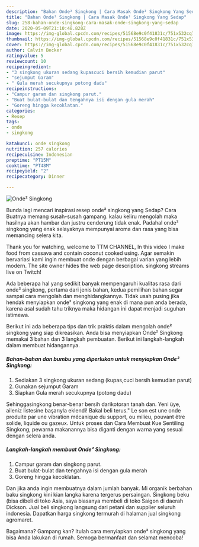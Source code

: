 ```yaml
---
description: "Bahan Onde² Singkong | Cara Masak Onde² Singkong Yang Sedap"
title: "Bahan Onde² Singkong | Cara Masak Onde² Singkong Yang Sedap"
slug: 258-bahan-onde-singkong-cara-masak-onde-singkong-yang-sedap
date: 2020-05-09T21:10:48.828Z
image: https://img-global.cpcdn.com/recipes/51568e9c0f41831c/751x532cq70/onde-singkong-foto-resep-utama.jpg
thumbnail: https://img-global.cpcdn.com/recipes/51568e9c0f41831c/751x532cq70/onde-singkong-foto-resep-utama.jpg
cover: https://img-global.cpcdn.com/recipes/51568e9c0f41831c/751x532cq70/onde-singkong-foto-resep-utama.jpg
author: Calvin Becker
ratingvalue: 5
reviewcount: 10
recipeingredient:
- "3 singkong ukuran sedang kupascuci bersih kemudian parut"
- "sejumput Garam"
- " Gula merah secukupnya potong dadu"
recipeinstructions:
- "Campur garam dan singkong parut."
- "Buat bulat-bulat dan tengahnya isi dengan gula merah"
- "Goreng hingga kecoklatan."
categories:
- Resep
tags:
- onde
- singkong

katakunci: onde singkong 
nutrition: 257 calories
recipecuisine: Indonesian
preptime: "PT15M"
cooktime: "PT48M"
recipeyield: "2"
recipecategory: Dinner

---
```



![Onde² Singkong](https://img-global.cpcdn.com/recipes/51568e9c0f41831c/751x532cq70/onde-singkong-foto-resep-utama.jpg)

Bunda lagi mencari inspirasi resep onde² singkong yang Sedap? Cara Buatnya memang susah-susah gampang. kalau keliru mengolah maka hasilnya akan hambar dan justru cenderung tidak enak. Padahal onde² singkong yang enak selayaknya mempunyai aroma dan rasa yang bisa memancing selera kita.

Thank you for watching, welcome to TTM CHANNEL, In this video I make food from cassava and contain coconut cooked using. Agar semakin bervariasi kami ingin membuat onde dengan berbagai varian yang lebih modern. The site owner hides the web page description. singkong streams live on Twitch!

Ada beberapa hal yang sedikit banyak mempengaruhi kualitas rasa dari onde² singkong, pertama dari jenis bahan, kedua pemilihan bahan segar sampai cara mengolah dan menghidangkannya. Tidak usah pusing jika hendak menyiapkan onde² singkong yang enak di mana pun anda berada, karena asal sudah tahu triknya maka hidangan ini dapat menjadi suguhan istimewa.


Berikut ini ada beberapa tips dan trik praktis dalam mengolah onde² singkong yang siap dikreasikan. Anda bisa menyiapkan Onde² Singkong memakai 3 bahan dan 3 langkah pembuatan. Berikut ini langkah-langkah dalam membuat hidangannya.

<!--inarticleads1-->

##### Bahan-bahan dan bumbu yang diperlukan untuk menyiapkan Onde² Singkong:

1. Sediakan 3 singkong ukuran sedang (kupas,cuci bersih kemudian parut)
1. Gunakan sejumput Garam
1. Siapkan  Gula merah secukupnya (potong dadu)


Sehinggasingkong benar-benar bersih darikotoran tanah dan. Yeni üye, aileniz listesine başarıyla eklendi! Bakal beli terus.&#34; Le son est une onde produite par une vibration mécanique du support, ou milieu, pouvant être solide, liquide ou gazeux. Untuk proses dan Cara Membuat Kue Sentiling Singkong, pewarna makanannya bisa diganti dengan warna yang sesuai dengan selera anda. 

<!--inarticleads2-->

##### Langkah-langkah membuat Onde² Singkong:

1. Campur garam dan singkong parut.
1. Buat bulat-bulat dan tengahnya isi dengan gula merah
1. Goreng hingga kecoklatan.


Dan jika anda ingin membuatnya dalam jumlah banyak. Mi organik berbahan baku singkong kini kian langka karena tergerus persaingan. Singkong beku (bisa dibeli di toko Asia, saya biasanya membeli di toko Saigon di daerah Dickson. Jual beli singkong langsung dari petani dan supplier seluruh indonesia. Dapatkan harga singkong termurah di halaman jual singkong agromaret. 

Bagaimana? Gampang kan? Itulah cara menyiapkan onde² singkong yang bisa Anda lakukan di rumah. Semoga bermanfaat dan selamat mencoba!

